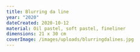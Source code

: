 ```yaml
---
title: Blurring da line
year: "2020"
dateCreated: 2020-10-12
material: Oil pastel, soft pastel, fineliner
dimensions: 21 x 30 cm
coverImage: /images/uploads/blurringdalines.jpg
---
```

